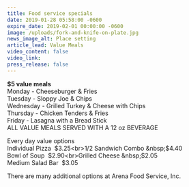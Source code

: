```yaml
---
title: Food service specials
date: 2019-01-28 05:58:00 -0600
expire_date: 2019-02-01 00:00:00 -0600
image: /uploads/fork-and-knife-on-plate.jpg
news_image_alt: Place setting
article_lead: Value Meals
video_content: false
video_link:
press_release: false
---
```


**$5 value meals**<br>Monday - Cheeseburger & Fries<br>Tuesday - Sloppy Joe & Chips<br>Wednesday - Grilled Turkey & Cheese with Chips<br>Thursday - Chicken Tenders & Fries&nbsp;<br>Friday - Lasagna with a Bread Stick<br>ALL VALUE MEALS SERVED WITH A 12 oz BEVERAGE

Every day value options<br>Individual Pizza &nbsp;$3.25<br>1/2 Sandwich Combo &nbsp;$4.40<br>Bowl of Soup &nbsp;$2.90<br>Grilled Cheese &nbsp;$2.05<br>Medium Salad Bar &nbsp;$3.05

There are many additional options at Arena Food Service, Inc.